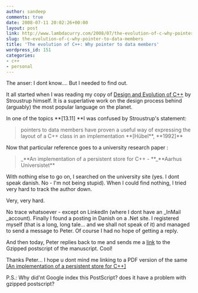 ```yaml
---
author: sandeep
comments: true
date: 2008-07-11 20:02:26+00:00
layout: post
link: http://www.lambdacurry.com/2008/07/the-evolution-of-c-why-pointer-to-data-members/
slug: the-evolution-of-c-why-pointer-to-data-members
title: 'The evolution of C++: Why pointer to data members'
wordpress_id: 151
categories:
- c++
- personal
---
```


The anser: I dont know.... But I needed to find out.

It all started when I was reading my copy of [Design and Evolution of C++](http://www.google.co.in/url?sa=t&ct=res&cd=1&url=http%3A%2F%2Fwww.amazon.com%2FDesign-Evolution-C-Bjarne-Stroustrup%2Fdp%2F0201543303&ei=zrh3SJf9EZHw7AP4w4m6Bw&usg=AFQjCNFkwQVmnC5sDaCaeCSBw_RuxTrXAA&sig2=JTuvzMGcBZvOI-bP3mFzyQ) by Stroustrup himself. It is a superlative work on the design process behind (arguably) the most popular language on the planet.

In one of the topics **[13.11] **I was confused by Stroustrup's statement:


<blockquote>pointers to data members have proven a useful way of expressing the layout of a C++ class in an implementation **[Hübel**, **1992]**</blockquote>


Now that particular reference goes to a university research paper :


<blockquote>_**An implementation of a persistent store for C++ - **_**Aarhus Universistet**</blockquote>


With nothing else to go on, I searched on the university site (yes. I dont speak danish. No - I'm not being stupid). When I could find nothing, I tried very hard to track the author down.

Very, very hard.

No trace whatsoever - except on LinkedIn (where I dont have an _InMail _account). Finally I found a posting in Danish on a .Net site. I registered myself (that is a long, long tale... and we shall not speak of it) and managed to send a message to Peter. Of course I had no hope of getting a reply.

And then today, Peter replies back to me and sends me a [link](ftp://ftp.daimi.au.dk/pub/stud/ludvig/aPersistentStoreForC++.ps.gz) to the Gzipped postscript of the manuscript. Cool!

Thanks Peter... I hope u dont mind me linking to a PDF version of the same [[An implementation of a persistent store for C++]](/wp-content/uploads/2008/07/ps.pdf)

P.S.: Why did'nt Google index this PostScript? does it have a problem with gzipped postscript?
